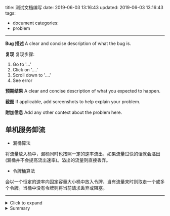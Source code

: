 title: 测试文档编写
date: 2019-06-03 13:16:43
updated: 2019-06-03 13:16:43
tags:
  - document
categories:
  - problem
---

**Bug 描述**
A clear and concise description of what the bug is.

**复现**
复现步骤:
1. Go to '...'
2. Click on '....'
3. Scroll down to '....'
4. See error

**预期结果**
A clear and concise description of what you expected to happen.

**截图**
If applicable, add screenshots to help explain your problem.


**附加信息**
Add any other context about the problem here.

## 单机服务卸流
- 漏桶算法

将流量放入桶中，漏桶同时也按照一定的速率流出，如果流量过快的话就会溢出(漏桶并不会提高流出速率)。溢出的流量则直接丢弃。

- 令牌桶算法

会以一个恒定的速率向固定容量大小桶中放入令牌，当有流量来时则取走一个或多个令牌。当桶中没有令牌则将当前请求丢弃或阻塞。

----

<details>
  <summary>Click to expand</summary>
  whatever
</details>

<details>
  <summary>Summary</summary>
  <code>
  js
  const x = 1
  
  </code>
</details>